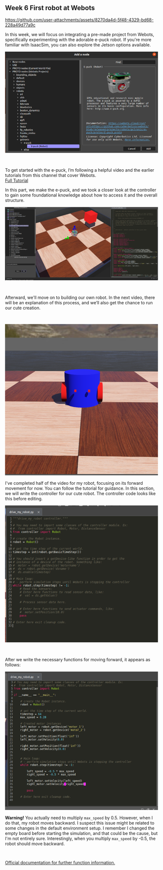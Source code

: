 ## Week 6 First robot at Webots

https://github.com/user-attachments/assets/8270da4d-5f48-4329-bd68-228a49d77a9c

In this week, we will focus on integrating a pre-made project from Webots, specifically experimenting with the adorable e-puck robot. If you're more familiar with IsaacSim, you can also explore the Jetson options available.
</br>
 
![e-puck](e-puck.png)

</br>

To get started with the e-puck, I’m following a helpful video and the earlier tutorials from this channel that cover Webots.
</br>
[Full Tutorial](https://www.youtube.com/playlist?list=PLbEU0vp_OQkUwANRMUOM00SXybYQ4TXNF)
</br>

 In this part, we make the e-puck, and we took a closer look at the controller to gain some foundational knowledge about how to access it and the overall structure. 
</br>

 ![e-puck controller](e-puckcontroller.png)

</br>

Afterward, we'll move on to building our own robot. In the next video, there will be an explanation of this process, and we’ll also get the chance to run our cute creation.

</br>

![cute](cute.png)

I've completed half of the video for my robot, focusing on its forward movement for now. You can follow the tutorial for guidance. In this section, we will write the controller for our cute robot. The controller code looks like this before editing.
</br>

![controller](controller.png)

</br>

 After we write the necessary functions for moving forward, it appears as follows: 
</br>

![Last code for this week](last_code.png)

**Warning!** You actually need to multiply `max_speed` by 0.5. However, when I do that, my robot moves backward. I suspect this issue might be related to some changes in the default environment setup. I remember I changed the empty board before starting the simulation, and that could be the cause, but I'm not entirely sure. Interestingly, when you multiply `max_speed` by -0.5, the robot should move backward.

</br>

[Official documentation for further function information.](https://www.cyberbotics.com/doc/reference/introduction?tab-language=python)

</br>


